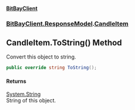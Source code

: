 #### [BitBayClient](./index.md 'index')
### [BitBayClient.ResponseModel](./BitBayClient-ResponseModel.md 'BitBayClient.ResponseModel').[CandleItem](./BitBayClient-ResponseModel-CandleItem.md 'BitBayClient.ResponseModel.CandleItem')
## CandleItem.ToString() Method
Convert this object to string.  
```csharp
public override string ToString();
```
#### Returns
[System.String](https://docs.microsoft.com/en-us/dotnet/api/System.String 'System.String')  
String of this object.  
